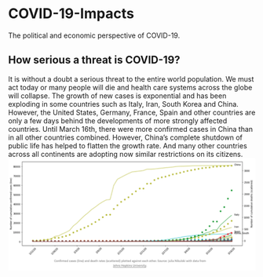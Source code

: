 # COVID-19-Impacts
The political and economic perspective of COVID-19.

## How serious a threat is COVID-19?
It is without a doubt a serious threat to the entire world population. We must act today or many people will die and health care systems across the globe will collapse. The growth of new cases is exponential and has been exploding in some countries such as Italy, Iran, South Korea and China. However, the United States, Germany, France, Spain and other countries are only a few days behind the developments of more strongly affected countries.
Until March 16th, there were more confirmed cases in China than in all other countries combined. However, China’s complete shutdown of public life has helped to flatten the growth rate. And many other countries across all continents are adopting now similar restrictions on its citizens.
![](fig0.png)


